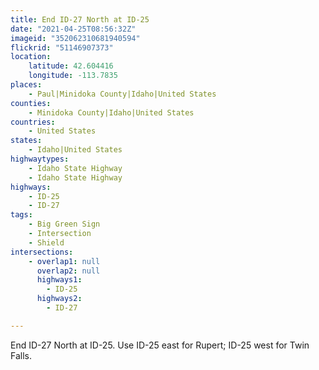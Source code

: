 ```yaml
---
title: End ID-27 North at ID-25
date: "2021-04-25T08:56:32Z"
imageid: "352062310681940594"
flickrid: "51146907373"
location:
    latitude: 42.604416
    longitude: -113.7835
places:
    - Paul|Minidoka County|Idaho|United States
counties:
    - Minidoka County|Idaho|United States
countries:
    - United States
states:
    - Idaho|United States
highwaytypes:
    - Idaho State Highway
    - Idaho State Highway
highways:
    - ID-25
    - ID-27
tags:
    - Big Green Sign
    - Intersection
    - Shield
intersections:
    - overlap1: null
      overlap2: null
      highways1:
        - ID-25
      highways2:
        - ID-27

---
```

End ID-27 North at ID-25.  Use ID-25 east for Rupert; ID-25 west for Twin Falls.